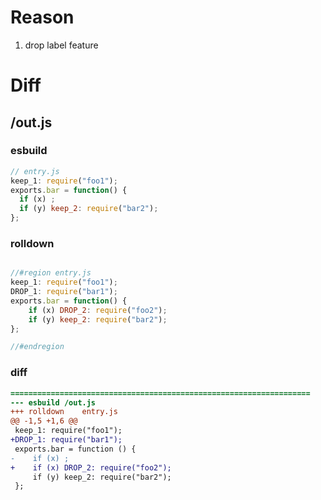 # Reason
1. drop label feature
# Diff
## /out.js
### esbuild
```js
// entry.js
keep_1: require("foo1");
exports.bar = function() {
  if (x) ;
  if (y) keep_2: require("bar2");
};
```
### rolldown
```js

//#region entry.js
keep_1: require("foo1");
DROP_1: require("bar1");
exports.bar = function() {
	if (x) DROP_2: require("foo2");
	if (y) keep_2: require("bar2");
};

//#endregion

```
### diff
```diff
===================================================================
--- esbuild	/out.js
+++ rolldown	entry.js
@@ -1,5 +1,6 @@
 keep_1: require("foo1");
+DROP_1: require("bar1");
 exports.bar = function () {
-    if (x) ;
+    if (x) DROP_2: require("foo2");
     if (y) keep_2: require("bar2");
 };

```
